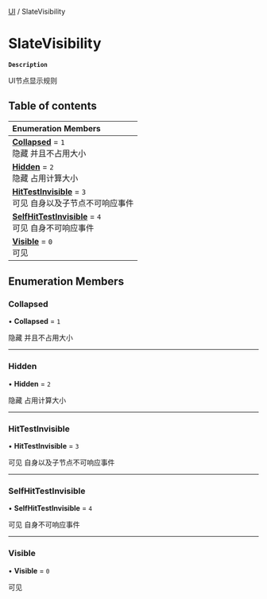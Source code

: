 [UI](../modules/UI.UI.md) / SlateVisibility

# SlateVisibility <Badge type="tip" text="Enumeration" /> <Score text="SlateVisibility" />

**`Description`**

UI节点显示规则

## Table of contents

| Enumeration Members |
| :-----|
| **[Collapsed](UI.SlateVisibility.md#collapsed)** = ``1`` <br> 隐藏 并且不占用大小|
| **[Hidden](UI.SlateVisibility.md#hidden)** = ``2`` <br> 隐藏 占用计算大小|
| **[HitTestInvisible](UI.SlateVisibility.md#hittestinvisible)** = ``3`` <br> 可见 自身以及子节点不可响应事件|
| **[SelfHitTestInvisible](UI.SlateVisibility.md#selfhittestinvisible)** = ``4`` <br> 可见 自身不可响应事件|
| **[Visible](UI.SlateVisibility.md#visible)** = ``0`` <br> 可见|

## Enumeration Members

### Collapsed <Score text="Collapsed" /> 

• **Collapsed** = ``1``

隐藏 并且不占用大小

___

### Hidden <Score text="Hidden" /> 

• **Hidden** = ``2``

隐藏 占用计算大小

___

### HitTestInvisible <Score text="HitTestInvisible" /> 

• **HitTestInvisible** = ``3``

可见 自身以及子节点不可响应事件

___

### SelfHitTestInvisible <Score text="SelfHitTestInvisible" /> 

• **SelfHitTestInvisible** = ``4``

可见 自身不可响应事件

___

### Visible <Score text="Visible" /> 

• **Visible** = ``0``

可见
